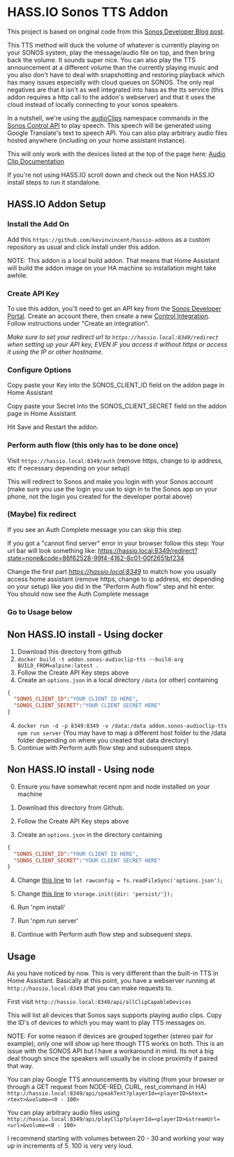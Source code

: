# HASS.IO Sonos TTS Addon

This project is based on original code from this [Sonos Developer Blog post]( https://developer.sonos.com/code/making-sonos-talk-with-the-audioclip-api/).

This TTS method will duck the volume of whatever is currently playing on your SONOS system, play the message/audio file on top, and then bring back the volume. It sounds super nice. You can also play the TTS announcement at a different volume than the currently playing music and you also don't have to deal with snapshotting and restoring playback which has many issues especially with cloud queues on SONOS. The only real negatives are that it isn't as well integrated into hass as the tts service (this addon requires a http call to the addon's webserver) and that it uses the cloud instead of locally connecting to your sonos speakers.


In a nutshell, we're using the [audioClips](https://developer.sonos.com/reference/control-api/audioclip/) namespace commands in the [Sonos Control API](https://developer.sonos.com/build/direct-control/) to play speech. This speech will be generated using Google Translate's text to speech API. You can also play arbitrary audio files hosted anywhere (including on your home assistant instance).

This will only work with the devices listed at the top of the page here: [Audio Clip Documentation](https://developer.sonos.com/reference/control-api/audioclip/)

If you're not using HASS.IO scroll down and check out the Non HASS.IO install steps to run it standalone.

## HASS.IO Addon Setup
### Install the Add On
Add this `https://github.com/kevinvincent/hassio-addons` as a custom repository as usual and click install under this addon.

NOTE: This addon is a local build addon. That means that Home Assistant will build the addon image on your HA machine so installation might take awhile.

### Create API Key
To use this addon, you'll need to get an API key from the [Sonos Developer Portal](https://developer.sonos.com). Create an account there, then create a new [Control Integration](https://developer.sonos.com/news/create-client-credentials/). Follow instructions under "Create an integration".

*Make sure to set your redirect url to `https://hassio.local:8349/redirect` when setting up your API key, EVEN IF you access it without https or access it using the IP or other hostname.*

### Configure Options
Copy paste your Key into the SONOS_CLIENT_ID field on the addon page in Home Assistant

Copy paste your Secret into the SONOS_CLIENT_SECRET field on the addon page in Home Assistant

Hit Save and Restart the addon.

### Perform auth flow (this only has to be done once)
Visit `https://hassio.local:8349/auth` (remove https, change to ip address, etc if necessary depending on your setup)

This will redirect to Sonos and make you login with your Sonos account (make sure you use the login you use to sign in to the Sonos app on your phone, not the login you created for the developer portal above)

### (Maybe) fix redirect
If you see an Auth Complete message you can skip this step

If you got a "cannot find server" error in your browser follow this step:
Your url bar will look something like:
https://hassio.local:8349/redirect?state=none&code=86f62528-99f4-4162-8c01-00f2651bf234

Change the first part *https://hassio.local:8349* to match how you usually access home assistant (remove https, change to ip address, etc depending on your setup) like you did in the "Perform Auth flow" step and hit enter. You should now see the Auth Complete message

### Go to Usage below

## Non HASS.IO install - Using docker
1. Download this directory from github
2. `docker build -t addon.sonos-audioclip-tts --build-arg BUILD_FROM=alpine:latest .`
2. Follow the Create API Key steps above
3. Create an `options.json` in a local directory `/data` (or other) containing
```json
{
  "SONOS_CLIENT_ID":"YOUR CLIENT ID HERE",
  "SONOS_CLIENT_SECRET":"YOUR CLIENT SECRET HERE"
}
```
4. `docker run -d -p 8349:8349 -v /data:/data addon.sonos-audioclip-tts npm run server`
(You may have to map a different host folder to the /data folder depending on where you created that data directory)
5. Continue with Perform auth flow step and subsequent steps.

## Non HASS.IO install - Using node
0. Ensure you have somewhat recent npm and node installed on your machine
1. Download this directory from Github.

2. Follow the Create API Key steps above

3. Create an `options.json` in the directory containing
```json
{
  "SONOS_CLIENT_ID":"YOUR CLIENT ID HERE",
  "SONOS_CLIENT_SECRET":"YOUR CLIENT SECRET HERE"
}
```
4. Change [this line](https://github.com/kevinvincent/hassio-addons/blob/master/sonos-audioclip-tts/server/index.js#L39) to `let rawconfig = fs.readFileSync('options.json');`
5. Change [this line](https://github.com/kevinvincent/hassio-addons/blob/master/sonos-audioclip-tts/server/index.js#L46) to `storage.init({dir: 'persist/'});`

6. Run 'npm install'
7. Run 'npm run server'

8. Continue with Perform auth flow step and subsequent steps.

## Usage

As you have noticed by now. This is very different than the built-in TTS in Home Assistant. Basically at this point, you have a webserver running at `http://hassio.local:8349` that you can make requests to.

First visit `http://hassio.local:8349/api/allClipCapableDevices`

This will list all devices that Sonos says supports playing audio clips. Copy the ID's of devices to which you may want to play TTS messages on.

NOTE: For some reason if devices are grouped together (stereo pair for example), only one will show up here though TTS works on both. This is an issue with the SONOS API but I have a workaround in mind. Its not a big deal though since the speakers will usually be in close proximity if paired that way.

You can play Google TTS announcements by visiting (from your browser or through a GET request from NODE-RED, CURL, rest_command in HA) `http://hassio.local:8349/api/speakText?playerId=<playerID>&text=<text>&volume=<0 - 100>`

You can play arbitrary audio files using `http://hassio.local:8349/api/playClip?playerId=<playerID>&streamUrl=<url>&volume=<0 - 100>`

I recommend starting with volumes between 20 - 30 and working your way up in increments of 5. 100 is very very loud.






